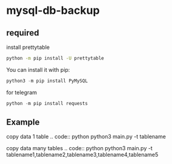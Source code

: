# mysql-db-backup

required
--------
install prettytable
```sh
python -m pip install -U prettytable
```

You can install it with pip:
```python
python3 -m pip install PyMySQL
```

for telegram
```python
python -m pip install requests
```

Example
-------
copy data 1 table
.. code:: python
    python3 main.py -t tablename

copy data many tables
    .. code:: python
    python3 main.py -t tablename1,tablename2,tablename3,tablename4,tablename5